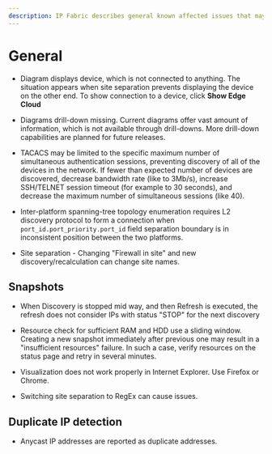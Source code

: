 ```yaml
---
description: IP Fabric describes general known affected issues that may occur in the IP Fabric's platform and shows how to fix them.
---
```


# General

- Diagram displays device, which is not connected to anything. The
  situation appears when site separation prevents displaying the
  device on the other end. To show connection to a device, click **Show
  Edge Cloud**

- Diagrams drill-down missing. Current diagrams offer vast amount of
  information, which is not available through drill-downs. More
  drill-down capabilities are planned for future releases.

- TACACS may be limited to the specific maximum number of simultaneous
  authentication sessions, preventing discovery of all of the devices in the
  network. If fewer than expected number of devices are discovered, decrease
  bandwidth rate (like to 3Mb/s), increase SSH/TELNET session timeout (for
  example to 30 seconds), and decrease the maximum number of simultaneous
  sessions (like 40).

- Inter-platform spanning-tree topology enumeration requires L2
  discovery protocol to form a connection when
  `port_id.port_priority.port_id` field separation boundary is in
  inconsistent position between the two platforms.

- Site separation - Changing "Firewall in site" and new
  discovery/recalculation can change site names.

## Snapshots

- When Discovery is stopped mid way, and then Refresh is executed, the
  refresh does not consider IPs with status "STOP" for the next
  discovery

- Resource check for sufficient RAM and HDD use a sliding window.
  Creating a new snapshot immediately after previous one may result in
  a "insufficient resources" failure. In such a case, verify resources
  on the status page and retry in several minutes.

- Visualization does not work properly in Internet Explorer. Use
  Firefox or Chrome.

- Switching site separation to RegEx can cause issues.

## Duplicate IP detection

- Anycast IP addresses are reported as duplicate addresses.
